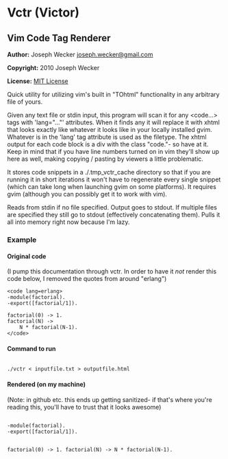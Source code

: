 # Vctr (Victor)
## Vim Code Tag Renderer

**Author:** Joseph Wecker <joseph.wecker@gmail.com>

**Copyright:** 2010 Joseph Wecker

**License:** [MIT License](http://www.opensource.org/licenses/mit-license.php)

Quick utility for utilizing vim's built in "TOhtml" functionality in any
arbitrary file of yours.

Given any text file or stdin input, this program will scan it for any
<code...></code> tags with 'lang="..."' attributes.  When it finds any it will
replace it with xhtml that looks exactly like whatever it looks like in your
locally installed gvim.  Whatever is in the 'lang' tag attribute is used as the
filetype.  The xhtml output for each code block is a div with the class
"code."- so have at it.  Keep in mind that if you have line numbers turned on
in vim they'll show up here as well, making copying / pasting by viewers a
little problematic.

It stores code snippets in a ./.tmp_vctr_cache directory so that if you are
running it in short iterations it won't have to regenerate every single snippet
(which can take long when launching gvim on some platforms).  It requires gvim
(although you can possibly get it to work with vim).

Reads from stdin if no file specified. Output goes to stdout. If multiple files
are specified they still go to stdout (effectively concatenating them).  Pulls
it all into memory right now because I'm lazy.

### Example

#### Original code
(I pump this documentation through vctr.  In order to have it _not_ render this
code below, I removed the quotes from around "erlang")

	<code lang=erlang>
	-module(factorial).
	-export([factorial/1]).
	
	factorial(0) -> 1.
	factorial(N) ->
		N * factorial(N-1).
	</code>

#### Command to run

<code lang="bash">
./vctr < inputfile.txt > outputfile.html
</code>

#### Rendered (on my machine)
(Note: in github etc. this ends up getting sanitized- if that's where you're
reading this, you'll have to trust that it looks awesome)

<code lang="erlang">
-module(factorial).
-export([factorial/1]).

factorial(0) -> 1.
factorial(N) ->
    N * factorial(N-1).
</code>


